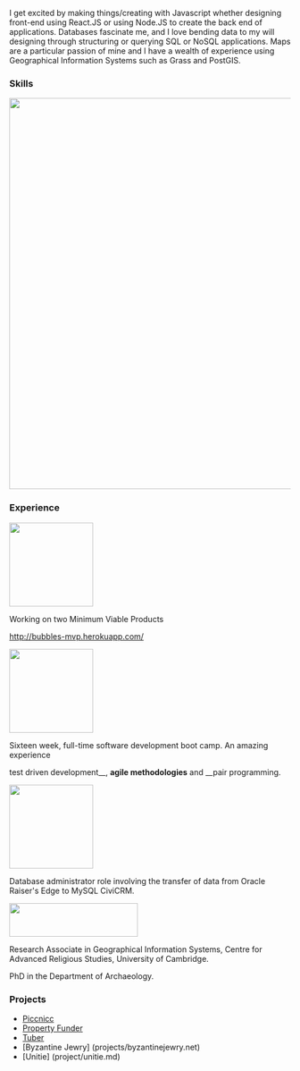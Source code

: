 I get excited by making things/creating with Javascript whether designing front-end using React.JS or using Node.JS to create the back end of applications. Databases fascinate me, and I love bending data to my will designing through structuring or querying SQL or NoSQL applications. Maps are a particular passion of mine and I have a wealth of experience using Geographical Information Systems such as Grass and PostGIS.

### Skills

<img src="https://cloud.githubusercontent.com/assets/12121805/12115733/88fc9160-b3ac-11e5-85bf-451b3d3b0144.png" width="1000" height="700" />


### Experience

<img src="https://avatars3.githubusercontent.com/u/11708465?v=3&s=200" width="150" height="150"  />

Working on two Minimum Viable Products

http://bubbles-mvp.herokuapp.com/

<img src="https://pbs.twimg.com/profile_images/534123785817829376/UE8T_TQF_400x400.png" width="150" height="150"  />


Sixteen week, full-time software development boot camp. An amazing experience

test driven development__, __agile methodologies__ and __pair programming.


<img src="https://cloud.githubusercontent.com/assets/12121805/12056635/7930f51c-af30-11e5-8388-dbbaa4bc0f4d.png" width="150" height="150"  />


Database administrator role involving the transfer of data from Oracle Raiser's Edge to MySQL CiviCRM.


<img src="https://cloud.githubusercontent.com/assets/12121805/12056603/244bd080-af30-11e5-9d16-2f2fe3545a26.png" width="230" height="60"  />


Research Associate in Geographical Information Systems, Centre for Advanced Religious Studies, University of Cambridge.

PhD in the Department of Archaeology.

### Projects

- [Piccnicc](projects/piccnicc.md)
- [Property Funder](projects/propertyfunder.md)
- [Tuber](projects/tuber.md)
- [Byzantine Jewry] (projects/byzantinejewry.net)
- [Unitie] (project/unitie.md)
